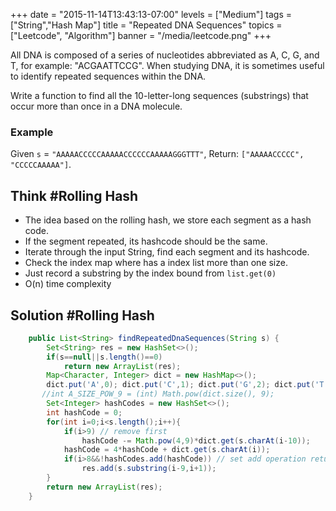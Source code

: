 +++
date = "2015-11-14T13:43:13-07:00"
levels = ["Medium"]
tags = ["String","Hash Map"]
title = "Repeated DNA Sequences"
topics = ["Leetcode", "Algorithm"]
banner = "/media/leetcode.png"
+++

All DNA is composed of a series of nucleotides abbreviated as A, C, G, and T, for example: "ACGAATTCCG". When studying DNA, it is sometimes useful to identify repeated sequences within the DNA.

Write a function to find all the 10-letter-long sequences (substrings) that occur more than once in a DNA molecule.
<!--more-->
### Example

Given `s` = `"AAAAACCCCCAAAAACCCCCCAAAAAGGGTTT"`, Return:  `["AAAAACCCCC", "CCCCCAAAAA"]`.

## Think #Rolling Hash
- The idea based on the rolling hash, we store each segment as a hash code.
- If the segment repeated, its hashcode should be the same.
- Iterate through the input String, find each segment and its hashcode.
- Check the index map where has a index list more than one size.
- Just record a substring by the index bound from `list.get(0)`
- O(n) time complexity

## Solution #Rolling Hash
```java
    public List<String> findRepeatedDnaSequences(String s) {
        Set<String> res = new HashSet<>();
        if(s==null||s.length()==0)
            return new ArrayList(res);
        Map<Character, Integer> dict = new HashMap<>();
        dict.put('A',0); dict.put('C',1); dict.put('G',2); dict.put('T',3);
       //int A_SIZE_POW_9 = (int) Math.pow(dict.size(), 9);
        Set<Integer> hashCodes = new HashSet<>();
        int hashCode = 0;
        for(int i=0;i<s.length();i++){
            if(i>9) // remove first 
                hashCode -= Math.pow(4,9)*dict.get(s.charAt(i-10));
            hashCode = 4*hashCode + dict.get(s.charAt(i));
            if(i>8&&!hashCodes.add(hashCode)) // set add operation return true
                res.add(s.substring(i-9,i+1));
        }
        return new ArrayList(res);
    }
```